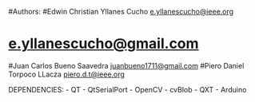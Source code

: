#Authors:
#Edwin Christian Yllanes Cucho 	<e.yllanescucho@ieee.org>
#				<e.yllanescucho@gmail.com>
#Juan Carlos Bueno Saavedra	<juanbueno1711@gmail.com>
#Piero Daniel Torpoco LLacza 	<piero.d.t@ieee.org>


DEPENDENCIES:
	- QT
	- QtSerialPort
	- OpenCV
	- cvBlob
	- QXT
	- Arduino
